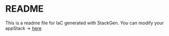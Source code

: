 # README
This is a readme file for IaC generated with StackGen.
You can modify your appStack -> [here](http://main.dev.stackgen.com/appstacks/68680478-5a5f-4097-b89e-cfb307feb51c)
